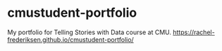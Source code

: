 # cmustudent-portfolio
My portfolio for Telling Stories with Data course at CMU.
https://rachel-frederiksen.github.io/cmustudent-portfolio/
